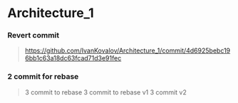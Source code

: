 # Architecture_1

### Revert commit

> https://github.com/IvanKovalov/Architecture_1/commit/4d6925bebc196bb1c63a18dc63fcad71d3e91fec

### 2 commit for rebase
> 3 commit to rebase
> 3 commit to rebase v1
> 3 commit v2
 
